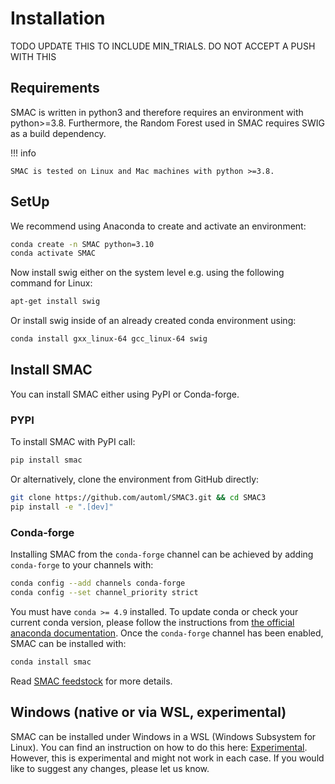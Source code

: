 # Installation
TODO UPDATE THIS TO INCLUDE MIN_TRIALS. DO NOT ACCEPT A PUSH WITH THIS
## Requirements

SMAC is written in python3 and therefore requires an environment with python>=3.8.
Furthermore, the Random Forest used in SMAC requires SWIG as a build dependency.

!!! info 

    SMAC is tested on Linux and Mac machines with python >=3.8.


## SetUp

We recommend using Anaconda to create and activate an environment:

```bash
conda create -n SMAC python=3.10
conda activate SMAC
```

Now install swig either on the system level e.g. using the following command for Linux:
```bash
apt-get install swig
```

Or install swig inside of an already created conda environment using:

```bash
conda install gxx_linux-64 gcc_linux-64 swig
```

## Install SMAC
You can install SMAC either using PyPI or Conda-forge.

### PYPI
To install SMAC with PyPI call:

```bash
pip install smac
```

Or alternatively, clone the environment from GitHub directly:

```bash
git clone https://github.com/automl/SMAC3.git && cd SMAC3
pip install -e ".[dev]"
```

### Conda-forge

Installing SMAC from the `conda-forge` channel can be achieved by adding `conda-forge` to your channels with:

```bash
conda config --add channels conda-forge
conda config --set channel_priority strict
```

You must have `conda >= 4.9` installed. To update conda or check your current conda version, please follow the instructions from [the official anaconda documentation](https://docs.anaconda.com/anaconda/install/update-version/). Once the `conda-forge` channel has been enabled, SMAC can be installed with:

```bash
conda install smac
```

Read [SMAC feedstock](https://github.com/conda-forge/smac-feedstock) for more details.

## Windows (native or via WSL, experimental)

SMAC can be installed under Windows in a WSL (Windows Subsystem for Linux). 
You can find an instruction on how to do this here: [Experimental](./10_experimental.md).
However, this is experimental and might not work in each case. 
If you would like to suggest any changes, please let us know. 
